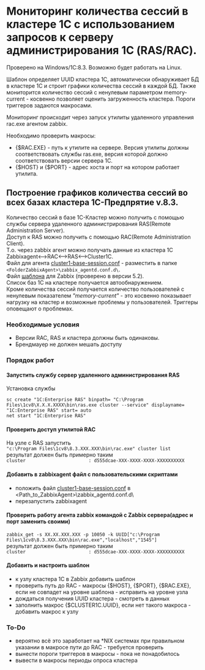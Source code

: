 # Мониторинг количества сессий в кластере 1С с использованием запросов к серверу администрирования 1С (RAS/RAC).
Проверено на Windows/1C:8.3.
Возможно будет работать на Linux.

Шаблон определяет UUID кластера 1С, автоматически обнаруживает БД в кластере 1С и строит графики количества сессий в каждой БД.
Также мониторится количество сессий с ненулевым параметром memory-current - косвенно позволяет оценить загруженность кластера. Пороги триггеров задаются макросами.

Мониторинг происходит через запуск утилиты удаленного управления rac.exe агентом zabbix.

Необходимо проверить макросы:
- {$RAC.EXE} - путь к утилите на сервере. Версия утилиты должны соответствовать службы ras.exe, версия которой должно соответствовать версии сервера 1С.
- {$HOST} и {$PORT} - адрес хоста и порт на котором работает утилита.



## Построение графиков количества сессий во всех базах кластера 1С-Предпрятие v.8.3.  
Количество сессий в базе 1С-Кластер можно получить с помощью службы сервера удаленного администрирования RAS(Remote Administration Server).  
Доступ к RAS можно получить с помощью RAC(Remote Administration Client).  
Т.о. через zabbix агент можно получать данные из кластера 1С  
    Zabbixagent<-->RAC<-->RAS<-->Cluster1C.  
Файл для агента [cluster1-base-session.conf](./cluster1-base-session.conf) - разместить в папке ```<FolderZabbixAgent>\zabbix_agentd.conf.d\```.  
Файл [шаблона](./Zabbix-NumberOfSsessionsCluster1C.yaml) для Zabbix (проверено в версии 5.2).  
Список баз 1С на кластере получается автообнаружением.  
Кроме количества сессий получается количество пользователей с ненулевым показателем  *"memory-current"* - это косвенно показывает нагрузку на кластер и возможные проблемы у пользователей. Триггеры оповещают о проблемах.  
  
### Необходимые условия  
- Версии RAC, RAS и кластера должны быть одинаковы.  
- Брендмауер не должен мешать доступу  
### Порядок работ  
#### Запустить службу сервер удаленного администрирования RAS  
Установка службы  
```
sc create "1C:Enterprise RAS" binpath= "C:\Program Files\1cv8\Х.Х.Х.ХХХХ\bin\ras.exe cluster --service" displayname= "1C:Enterprise RAS" start= auto
net start "1C:Enterprise RAS"
```
#### Проверить доступ утилитой RAC  
На узле с RAS запустить  
```"c:\Program Files\1cv8\8.3.XXX.XXX\bin\rac.exe" cluster list```  
результат должен быть примерно таким  
```cluster                       : d555dcae-XXX-XXXX-XXXX-XXXXXXXXXX```  
#### Добавить в zabbixagent файл с пользовательскими скриптами  
- положить файл [cluster1-base-session.conf](./cluster1-base-session.conf) в <Path_to_ZabbixAgent>\zabbix_agentd.conf.d\  
- перезапустить zabbixagent  
#### Проверить работу агента zabbix командой с Zabbix сервера(адрес и порт заменить своими)  
```zabbix_get -s XX.XX.XXX.XXX -p 10050 -k UUID["c:\Program Files\1cv8\8.3.XXX.XXX\bin\rac.exe","localhost","1545"]```  
результат должен быть примерно таким  
```cluster                       : d555dcae-XXX-XXXX-XXXX-XXXXXXXXXX```  
#### Добавить и настроить шаблон  
- к узлу кластера 1С в Zabbix добавить шаблон  
- проверить путь до RAC - макросы {$HOST}, {$PORT}, {$RAC.EXE}, если не совпадет на уровне шаблона - исправить на уровне узла  
- дождаться получения UUID кластера - смотреть в данных  
- заполнить макрос {$CLUSTER1C.UUID}, если нет такого макроса - добавить макрос к узлу  
### To-Do  
- вероятно всё это заработает на \*NIX системах при правильном указании в макросе пути до RAC - требуется проверить  
- вынести пороги триггеров в макросы - пока не понадобилось  
- вывести в макросы периоды опроса кластера

  
